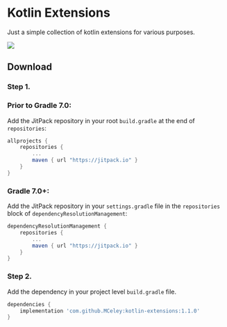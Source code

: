 # Kotlin Extensions

Just a simple collection of kotlin extensions for various purposes.

[![](https://jitpack.io/v/MCeley/kotlin-extensions.svg)](https://jitpack.io/#MCeley/kotlin-extensions)

## Download

### Step 1.

### Prior to Gradle 7.0:
Add the JitPack repository in your root `build.gradle` at the end of `repositories`:
```groovy
allprojects {
    repositories {
        ...
        maven { url "https://jitpack.io" }
    }
}
```

### Gradle 7.0+:
Add the JitPack repository in your `settings.gradle` file in the `repositories` block of `dependencyResolutionManagement`:
```groovy
dependencyResolutionManagement {
    repositories {
        ...
        maven { url "https://jitpack.io" }
    }
}
```

### Step 2.
Add the dependency in your project level `build.gradle` file.
```groovy
dependencies {
    implementation 'com.github.MCeley:kotlin-extensions:1.1.0'
}
```